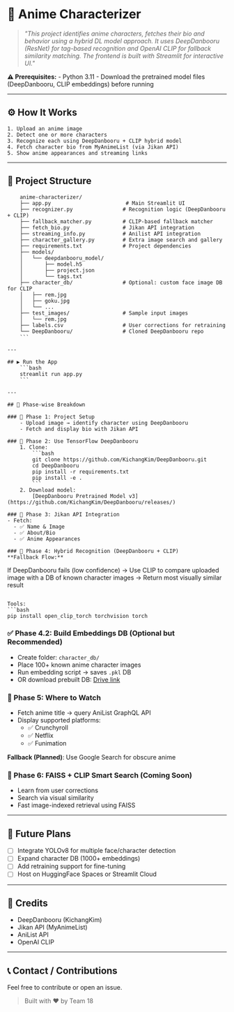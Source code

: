 # 🎎 Anime Characterizer

> *"This project identifies anime characters, fetches their bio and behavior using a hybrid DL model approach. It uses DeepDanbooru (ResNet) for tag-based recognition and OpenAI CLIP for fallback similarity matching. The frontend is built with Streamlit for interactive UI."*

**⚠️ Prerequisites:**
    - Python 3.11
    - Download the pretrained model files (DeepDanbooru, CLIP embeddings) before running

---

## ⚙️ How It Works
    1. Upload an anime image
    2. Detect one or more characters
    3. Recognize each using DeepDanbooru + CLIP hybrid model
    4. Fetch character bio from MyAnimeList (via Jikan API)
    5. Show anime appearances and streaming links

---

## 📁 Project Structure
```
    anime-characterizer/
    ├── app.py                        # Main Streamlit UI
    ├── recognizer.py                # Recognition logic (DeepDanbooru + CLIP)
    ├── fallback_matcher.py          # CLIP-based fallback matcher
    ├── fetch_bio.py                 # Jikan API integration
    ├── streaming_info.py            # Anilist API integration
    ├── character_gallery.py         # Extra image search and gallery
    ├── requirements.txt             # Project dependencies
    ├── models/
    │   └── deepdanbooru_model/
    │       ├── model.h5
    │       ├── project.json
    │       └── tags.txt
    ├── character_db/                # Optional: custom face image DB for CLIP
    │   ├── rem.jpg
    │   ├── goku.jpg
    │   └── ...
    ├── test_images/                 # Sample input images
    │   └── rem.jpg
    ├── labels.csv                   # User corrections for retraining
    └── DeepDanbooru/                # Cloned DeepDanbooru repo
    ```

---

## ▶️ Run the App
    ```bash
    streamlit run app.py
    ```

---

## 🔧 Phase-wise Breakdown

### 🔧 Phase 1: Project Setup
    - Upload image → identify character using DeepDanbooru
    - Fetch and display bio with Jikan API

### 🔧 Phase 2: Use TensorFlow DeepDanbooru
    1. Clone:  
        ```bash
        git clone https://github.com/KichangKim/DeepDanbooru.git
        cd DeepDanbooru
        pip install -r requirements.txt
        pip install -e .
        ```
    2. Download model:
        [DeepDanbooru Pretrained Model v3](https://github.com/KichangKim/DeepDanbooru/releases/)

### 🔧 Phase 3: Jikan API Integration
- Fetch:
  - ✅ Name & Image
  - ✅ About/Bio
  - ✅ Anime Appearances

### 🔧 Phase 4: Hybrid Recognition (DeepDanbooru + CLIP)
**Fallback Flow:**
```
If DeepDanbooru fails (low confidence)
→ Use CLIP to compare uploaded image with a DB of known character images
→ Return most visually similar result
```

Tools:
```bash
pip install open_clip_torch torchvision torch
```

### ✅ Phase 4.2: Build Embeddings DB (Optional but Recommended)
- Create folder: `character_db/`
- Place 100+ known anime character images
- Run embedding script → saves `.pkl` DB
- OR download prebuilt DB: [Drive link](https://drive.google.com/file/d/1YU-fPbqCfDID1uzOmXEAeSuhRkdyKld3/view)

### 🔧 Phase 5: Where to Watch
- Fetch anime title → query AniList GraphQL API
- Display supported platforms:
  - ✅ Crunchyroll
  - ✅ Netflix
  - ✅ Funimation

**Fallback (Planned)**: Use Google Search for obscure anime

### 🔧 Phase 6: FAISS + CLIP Smart Search (Coming Soon)
- Learn from user corrections
- Search via visual similarity
- Fast image-indexed retrieval using FAISS

---

## 🧠 Future Plans
- [ ] Integrate YOLOv8 for multiple face/character detection
- [ ] Expand character DB (1000+ embeddings)
- [ ] Add retraining support for fine-tuning
- [ ] Host on HuggingFace Spaces or Streamlit Cloud

---

## 🤝 Credits
- DeepDanbooru (KichangKim)
- Jikan API (MyAnimeList)
- AniList API
- OpenAI CLIP

---

## 📞 Contact / Contributions
Feel free to contribute or open an issue.
> Built with ❤️ by Team 18
